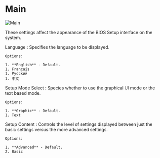 # Main #

![Main](https://cdrt.github.io/mk_docs/ref/bios/settings/thinkstation/img/ts_main_p3twr.PNG)


These settings affect the appearance of the BIOS Setup interface on the system.

Language
:	Specifies the language to be displayed.

	Options:

	1. **English** - Default.
	1. Français
	1. Pусский
	1. 中文

Setup Mode Select
:	Species whether to use the graphical UI mode or the text based mode.

	Options:

	1. **Graphic** - Default.
	1. Text

Setup Content
:	Controls the level of settings displayed between just the basic settings versus the more advanced settings.

	Options:

	1. **Advanced** - Default.
	2. Basic

